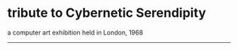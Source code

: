 # tribute to Cybernetic Serendipity
a computer art exhibition held in London, 1968 
________________________


